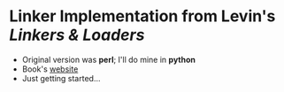 # Linker Implementation from Levin's *Linkers & Loaders*
* Original version was **perl**; I'll do mine in **python**
* Book's [website](https://linker.iecc.com)
* Just getting started...
